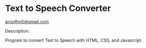 # Text to Speech Converter
ansofhn5@gmail.com

Description :

Program to convert Text to Speech with HTML, CSS, and Javascript
